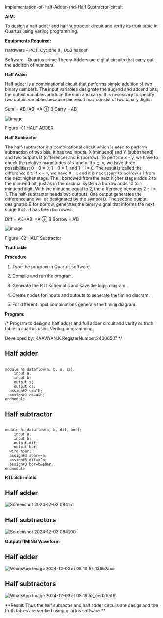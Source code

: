 

Implementation-of-Half-Adder-and-Half Subtractor-circuit

**AIM:**

To design a half adder and half subtractor circuit and verify its truth table in Quartus using Verilog programming.

**Equipments Required:**

Hardware – PCs, Cyclone II , USB flasher 

Software – Quartus prime Theory Adders are digital circuits that carry out the addition of numbers.

**Half Adder**

Half adder is a combinational circuit that performs simple addition of two binary numbers. The input variables designate the augend and addend bits; the output variables produce the sum and carry. It is necessary to specify two output variables because the result may consist of two binary digits.

Sum = A’B+AB’ =A ⊕ B Carry = AB

![image](https://github.com/naavaneetha/HALF_ADDER_SUBTRACTOR/assets/154305477/bd4a0b2c-cdbc-4184-ab08-81578f121e1f)

Figure -01 HALF ADDER

**Half Subtractor**

The half-subtractor is a combinational circuit which is used to perform subtraction of two bits. It has two inputs, X (minuend) and Y (subtrahend) and two outputs D (difference) and B (borrow). To perform x - y, we have to check the relative magnitudes of x and y. If x ;;, y, we have three possibilities: 0 - 0 = 0, 1 - 0 = 1, and 1 - I = 0. The result is called the difference bit. If x < y, we have 0 - I, and it is necessary to borrow a 1 from the next higher stage. The I borrowed from the next higher stage adds 2 to the minuend bit, just as in the decimal system a borrow adds 10 to a minuend digit. With the minuend equal to 2, the difference becomes 2 - I = 1. The half-subtractor needs two outputs. One output generates the difference and will be designated by the symbol D. The second output, designated B for borrow, generates the binary signal that informs the next stage that a I has been borrowed. 

Diff = A’B+AB’ =A ⊕ B
Borrow = A’B

 ![image](https://github.com/naavaneetha/HALF_ADDER_SUBTRACTOR/assets/154305477/d76b099c-513f-4e7c-843a-e2fd028a531a)

Figure -02 HALF Subtractor

**Truthtable**

**Procedure**

1.	Type the program in Quartus software.

2.	Compile and run the program.

3.	Generate the RTL schematic and save the logic diagram.

4.	Create nodes for inputs and outputs to generate the timing diagram.

5.	For different input combinations generate the timing diagram.


**Program:**

/* Program to design a half adder and full adder circuit and verify its truth table in quartus using Verilog programming.

Developed by: KAAVIYAN.K
RegisterNumber:24006507
*/
## Half adder
```
 
module ha_dataflow(a, b, s, ca); 
    input a; 
    input b; 
    output s; 
    output ca; 
  assign#2 s=a^b; 
  assign#2 ca=a&b; 
endmodule
```
## Half subtractor
```
 
module hs_dataflow(a, b, dif, bor); 
    input a; 
    input b; 
    output dif; 
    output bor; 
  wire abar; 
  assign#3 abar=~a; 
  assign#3 dif=a^b; 
  assign#3 bor=b&abar; 
endmodule
```

**RTL Schematic**
## Half adder
![Screenshot 2024-12-03 084151](https://github.com/user-attachments/assets/6ea8ed05-208b-46e6-b296-f6fb26b88c50)
## Half subtractors
![Screenshot 2024-12-03 084200](https://github.com/user-attachments/assets/dcdaec98-f949-40ce-a1b9-00106581fb54)

**Output/TIMING Waveform**
## Half adder
![WhatsApp Image 2024-12-03 at 08 19 54_135b7aca](https://github.com/user-attachments/assets/6c9dc699-b0e7-4288-819d-ed3f11e3e3cb)

## Half subtractors
![WhatsApp Image 2024-12-03 at 08 19 55_ced295f6](https://github.com/user-attachments/assets/649db044-1c7a-4157-b777-2dbb21927c79)

**Result:
Thus the half subracter and half adder circuits are design and the truth tables are verified using quartus software
**
